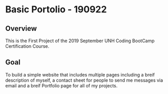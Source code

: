 # Basic Portolio - 190922

## Overview
This is the First Project of the 2019 September UNH Coding BootCamp Certification Course.

## Goal
To build a simple website that includes multiple pages including a breif description of myself, a contact sheet for people to send me messages via email and a breif Portfolio page for all of my projects.
